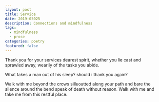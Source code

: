 ```yaml
---
layout: post
title: Service
date: 2019-05025
description: Connections and mindfulness
tags:
  - mindfulness
  - prose
categories: poetry
featured: false
---
```


Thank you for your services
dearest spirit, whether
you lie cast and sprawled
away, wearily of the tasks you 
abide.

What takes a man out of his sleep?
should i thank you again?

Walk with me beyond the crows
silluoutted along your path
and bare the silence around the bend
speak of death without reason.
Walk with me and take me
from this restful place.


